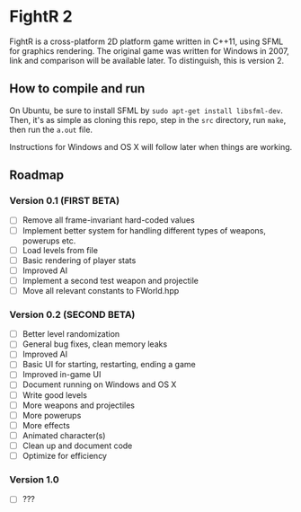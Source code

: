 # FightR 2
FightR is a cross-platform 2D platform game written in C++11, using SFML for graphics rendering. The original game was written for Windows in 2007, link and comparison will be available later. To distinguish, this is version 2.

## How to compile and run
On Ubuntu, be sure to install SFML by `sudo apt-get install libsfml-dev`. Then, it's as simple as cloning this repo, step in the `src` directory, run `make`, then run the `a.out` file.

Instructions for Windows and OS X will follow later when things are working.

## Roadmap

### Version 0.1 (FIRST BETA)
- [ ] Remove all frame-invariant hard-coded values
- [ ] Implement better system for handling different types of weapons, powerups etc.
- [ ] Load levels from file
- [ ] Basic rendering of player stats
- [ ] Improved AI
- [ ] Implement a second test weapon and projectile
- [ ] Move all relevant constants to FWorld.hpp

### Version 0.2 (SECOND BETA)
- [ ] Better level randomization
- [ ] General bug fixes, clean memory leaks
- [ ] Improved AI
- [ ] Basic UI for starting, restarting, ending a game
- [ ] Improved in-game UI
- [ ] Document running on Windows and OS X
- [ ] Write good levels
- [ ] More weapons and projectiles
- [ ] More powerups
- [ ] More effects
- [ ] Animated character(s)
- [ ] Clean up and document code
- [ ] Optimize for efficiency

### Version 1.0
- [ ] ???